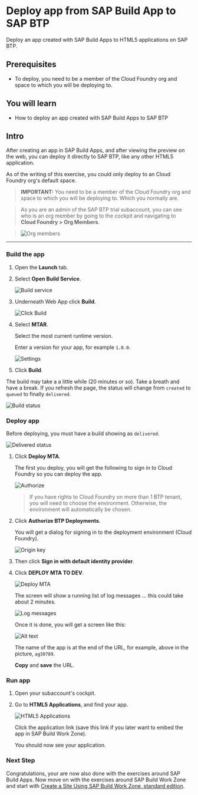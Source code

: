# Deploy app from SAP Build App to SAP BTP
<!-- description --> Deploy an app created with SAP Build Apps to HTML5 applications on SAP BTP.

 
## Prerequisites
- To deploy, you need to be a member of the Cloud Foundry org and space to which you will be deploying to.


## You will learn
- How to deploy an app created with SAP Build Apps to SAP BTP



## Intro
After creating an app in SAP Build Apps, and after viewing the preview on the web, you can deploy it directly to SAP BTP, like any other HTML5 application.

As of the writing of this exercise, you could only deploy to an Cloud Foundry org's default space.

>**IMPORTANT:** You need to be a member of the Cloud Foundry org and space to which you will be deploying to. Which you normally are.

>As you are an admin of the SAP BTP trial subaccount, you can see who is an org member by going to the cockpit and navigating to **Cloud Foundry > Org Members**.

>![Org members](CForgmemember.png)


---


### Build the app
1. Open the **Launch** tab.
   
2. Select **Open Build Service**.
   
    ![Build service](build1.png)


3. Underneath Web App click **Build**.

    ![Click Build](build1a.png)

4. Select **MTAR**.
   
    Select the most current runtime version.

    Enter a version for your app, for example `1.0.0`.

    ![Settings](build2.png)

5. Click **Build**.

The build may take a a little while (20 minutes or so). Take a breath and have a break.
If you refresh the page, the status will change from `created` to `queued` to finally `delivered`.

![Build status](build3.png)

### Deploy app
Before deploying, you must have a build showing as `delivered`.

![Delivered status](deploy1.png)

1. Click **Deploy MTA**.

    The first you deploy, you will get the following to sign in to Cloud Foundry so you can deploy the app.

    ![Authorize](deploy2.png)

    >If you have rights to Cloud Foundry on more than 1 BTP tenant, you will need to choose the environment. Otherwise, the environment will automatically be chosen. 

2. Click **Authorize BTP Deployments**.

    You will get a dialog for signing in to the deployment environment (Cloud Foundry).
    
    ![Origin key](originkey.png)


3. Then click **Sign in with default identity provider**.
    
4. Click **DEPLOY MTA TO DEV**.

    ![Deploy MTA](deploy5.png)

    The screen will show a running list of log messages ... this could take about 2 minutes.

    ![Log messages](deploy6.png)

    Once it is done, you will get a screen like this:

    ![Alt text](deploy7.png)

    The name of the app is at the end of the URL, for example, above in the picture, `ag30789`.

    **Copy** and **save** the URL.

### Run app
1. Open your subaccount's cockpit.

2. Go to **HTML5 Applications**, and find your app.

    ![HTML5 Applications](run1.png)

    Click the application link (save this link if you later want to embed the app in SAP Build Work Zone).

    You should now see your application. 

### Next Step
Congratulations, your are now also done with the exercises around SAP Build Apps.
Now move on with the exercises around SAP Build Work Zone and start with [Create a Site Using SAP Build Work Zone, standard edition](/exercises/3_Build_Work_Zone/1_cp-portal-cloud-foundry-create-sitelaunchpad/cp-portal-cloud-foundry-create-sitelaunchpad.md).
